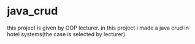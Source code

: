 # java_crud
this project is given by OOP lecturer.
in this project i made a java crud in hotel systems(the case is selected by lecturer).
